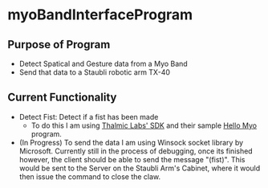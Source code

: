 # myoBandInterfaceProgram


## Purpose of Program

* Detect Spatical and Gesture data from a Myo Band
* Send that data to a Staubli robotic arm TX-40

## Current Functionality

* Detect Fist: Detect if a fist has been made
  * To do this I am using [Thalmic Labs' SDK](https://developer.thalmic.com/docs/api_reference/platform/the-sdk.html) and their
  sample [Hello Myo](https://developer.thalmic.com/docs/api_reference/platform/hello-myo_8cpp-example.html) program. 
* (In Progress) To send the data I am using Winsock socket library by Microsoft. Currently still in the process of debugging, once its finished
however, the client should be able to send the message "(fist)". This would be sent to the Server on the Staubli Arm's Cabinet, where it would
then issue the command to close the claw. 

